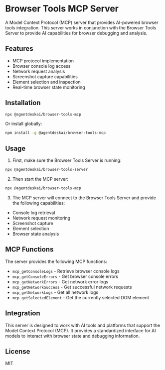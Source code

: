 # Browser Tools MCP Server

A Model Context Protocol (MCP) server that provides AI-powered browser tools integration. This server works in conjunction with the Browser Tools Server to provide AI capabilities for browser debugging and analysis.

## Features

- MCP protocol implementation
- Browser console log access
- Network request analysis
- Screenshot capture capabilities
- Element selection and inspection
- Real-time browser state monitoring

## Installation

```bash
npx @agentdeskai/browser-tools-mcp
```

Or install globally:

```bash
npm install -g @agentdeskai/browser-tools-mcp
```

## Usage

1. First, make sure the Browser Tools Server is running:

```bash
npx @agentdeskai/browser-tools-server
```

2. Then start the MCP server:

```bash
npx @agentdeskai/browser-tools-mcp
```

3. The MCP server will connect to the Browser Tools Server and provide the following capabilities:

- Console log retrieval
- Network request monitoring
- Screenshot capture
- Element selection
- Browser state analysis

## MCP Functions

The server provides the following MCP functions:

- `mcp_getConsoleLogs` - Retrieve browser console logs
- `mcp_getConsoleErrors` - Get browser console errors
- `mcp_getNetworkErrors` - Get network error logs
- `mcp_getNetworkSuccess` - Get successful network requests
- `mcp_getNetworkLogs` - Get all network logs
- `mcp_getSelectedElement` - Get the currently selected DOM element

## Integration

This server is designed to work with AI tools and platforms that support the Model Context Protocol (MCP). It provides a standardized interface for AI models to interact with browser state and debugging information.

## License

MIT